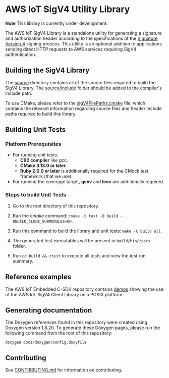 # AWS IoT SigV4 Utility Library

**Note** This library is currently under development.

The AWS IoT SigV4 Library is a standalone utility for generating a signature and authorization header according to the specifications of the [Signature Version 4](https://docs.aws.amazon.com/general/latest/gr/signature-version-4.html) signing process. This utility is an optional addition to applications sending direct HTTP requests to AWS services requiring SigV4 authentication.

## Building the SigV4 Library

The [source](https://github.com/aws/SigV4-for-AWS-IoT-embedded-sdk/tree/main/source) directory contains all of the source files required to build the SigV4 Library. The [source/include](https://github.com/aws/SigV4-for-AWS-IoT-embedded-sdk/tree/main/source/include) folder should be added to the compiler's include path.

To use CMake, please refer to the [sigV4FilePaths.cmake](https://github.com/aws/SigV4-for-AWS-IoT-embedded-sdk/blob/main/sigv4FilePaths.cmake) file, which contains the relevant information regarding source files and header include paths required to build this library.

## Building Unit Tests

### Platform Prerequisites

- For running unit tests:
    - **C90 compiler** like gcc.
    - **CMake 3.13.0 or later**.
    - **Ruby 2.0.0 or later** is additionally required for the CMock test framework (that we use).
- For running the coverage target, **gcov** and **lcov** are additionally required.

### Steps to build **Unit Tests**

1. Go to the root directory of this repository.

1. Run the *cmake* command: `cmake -S test -B build -DBUILD_CLONE_SUBMODULES=ON`.

1. Run this command to build the library and unit tests: `make -C build all`.

1. The generated test executables will be present in `build/bin/tests` folder.

1. Run `cd build && ctest` to execute all tests and view the test run summary.

## Reference examples

The AWS IoT Embedded C-SDK repository contains [demos](https://github.com/aws/aws-iot-device-sdk-embedded-C/tree/main/demos/http) showing the use of the AWS IoT SigV4 Client Library on a POSIX platform.

## Generating documentation

The Doxygen references found in this repository were created using Doxygen
version 1.8.20. To generate these Doxygen pages, please run the following
command from the root of this repository:

```shell
doxygen docs/doxygen/config.doxyfile
```
## Contributing

See [CONTRIBUTING.md](CONTRIBUTING.md) for information on contributing.
